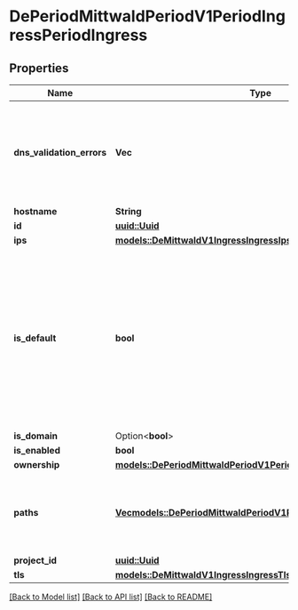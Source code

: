 # DePeriodMittwaldPeriodV1PeriodIngressPeriodIngress

## Properties

Name | Type | Description | Notes
------------ | ------------- | ------------- | -------------
**dns_validation_errors** | **Vec<String>** | A list of errors that occurred while validating the ingress's dns before requesting a certificate. | 
**hostname** | **String** |  | 
**id** | [**uuid::Uuid**](uuid::Uuid.md) |  | 
**ips** | [**models::DeMittwaldV1IngressIngressIps**](de_mittwald_v1_ingress_Ingress_ips.md) |  | 
**is_default** | **bool** | Whether this ingress is the default ingress or not. A default ingress is automatically created, it cannot be deleted. There can be only one default ingress per project. | 
**is_domain** | Option<**bool**> |  | [optional]
**is_enabled** | **bool** |  | 
**ownership** | [**models::DePeriodMittwaldPeriodV1PeriodIngressPeriodOwnership**](de.mittwald.v1.ingress.Ownership.md) |  | 
**paths** | [**Vec<models::DePeriodMittwaldPeriodV1PeriodIngressPeriodPath>**](de.mittwald.v1.ingress.Path.md) | A list of paths. The default path `/` is always present and cannot be removed. | 
**project_id** | [**uuid::Uuid**](uuid::Uuid.md) |  | 
**tls** | [**models::DeMittwaldV1IngressIngressTls**](de_mittwald_v1_ingress_Ingress_tls.md) |  | 

[[Back to Model list]](../README.md#documentation-for-models) [[Back to API list]](../README.md#documentation-for-api-endpoints) [[Back to README]](../README.md)


